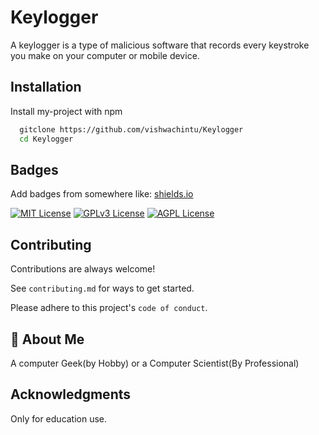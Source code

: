 # Keylogger
A keylogger is a type of malicious software that records every keystroke you make on your computer or mobile device.

## Installation

Install my-project with npm

```bash
  gitclone https://github.com/vishwachintu/Keylogger
  cd Keylogger
```

## Badges

Add badges from somewhere like: [shields.io](https://shields.io/)

[![MIT License](https://img.shields.io/badge/License-MIT-green.svg)](https://choosealicense.com/licenses/mit/)
[![GPLv3 License](https://img.shields.io/badge/License-GPL%20v3-yellow.svg)](https://opensource.org/licenses/)
[![AGPL License](https://img.shields.io/badge/license-AGPL-blue.svg)](http://www.gnu.org/licenses/agpl-3.0)


## Contributing

Contributions are always welcome!

See `contributing.md` for ways to get started.

Please adhere to this project's `code of conduct`.


## 🚀 About Me
A computer Geek(by Hobby) or a Computer Scientist(By Professional)

## Acknowledgments

Only for education use. 



    


